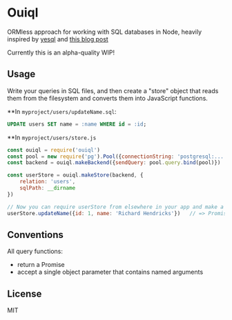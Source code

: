 # Ouiql

ORMless approach for working with SQL databases in Node, heavily inspired by [yesql](https://github.com/krisajenkins/yesql) and [this blog post](http://tapoueh.org/blog/2017/06/how-to-write-sql/)

Currently this is an alpha-quality WIP!


## Usage

Write your queries in SQL files, and then create a "store" object that reads them from the
filesystem and converts them into JavaScript functions.

**In `myproject/users/updateName.sql`:
```sql
UPDATE users SET name = :name WHERE id = :id;
```

**In `myproject/users/store.js`
```js
const ouiql = require('ouiql')
const pool = new require('pg').Pool({connectionString: 'postgresql:....'})
const backend = ouiql.makeBackend({sendQuery: pool.query.bind(pool)})

const userStore = ouiql.makeStore(backend, {
    relation: 'users',
    sqlPath: __dirname
})

// Now you can require userStore from elsewhere in your app and make a query like this:
userStore.updateName({id: 1, name: 'Richard Hendricks'})   // => Promise
```


## Conventions

All query functions:

* return a Promise
* accept a single object parameter that contains named arguments


## License

MIT
